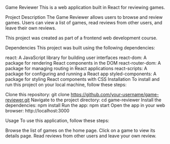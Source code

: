Game Reviewer
This is a web application built in React for reviewing games.

Project Description
The Game Reviewer allows users to browse and review games. Users can view a list of games, read reviews from other users, and leave their own reviews.

This project was created as part of a frontend web development course.

Dependencies
This project was built using the following dependencies:

react: A JavaScript library for building user interfaces
react-dom: A package for rendering React components in the DOM
react-router-dom: A package for managing routing in React applications
react-scripts: A package for configuring and running a React app
styled-components: A package for styling React components with CSS
Installation
To install and run this project on your local machine, follow these steps:

Clone this repository: git clone https://github.com/your-username/game-reviewer.git
Navigate to the project directory: cd game-reviewer
Install the dependencies: npm install
Run the app: npm start
Open the app in your web browser: http://localhost:3000

Usage
To use this application, follow these steps:

Browse the list of games on the home page.
Click on a game to view its details page.
Read reviews from other users and leave your own review.

